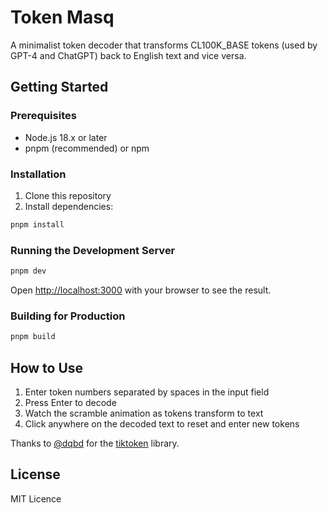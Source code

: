 # Token Masq

A minimalist token decoder that transforms CL100K_BASE tokens (used by GPT-4 and ChatGPT) back to English text and vice versa.

## Getting Started

### Prerequisites

- Node.js 18.x or later
- pnpm (recommended) or npm

### Installation

1. Clone this repository
2. Install dependencies:

```bash
pnpm install
```

### Running the Development Server

```bash
pnpm dev
```

Open [http://localhost:3000](http://localhost:3000) with your browser to see the result.

### Building for Production

```bash
pnpm build
```

## How to Use

1. Enter token numbers separated by spaces in the input field
2. Press Enter to decode
3. Watch the scramble animation as tokens transform to text
4. Click anywhere on the decoded text to reset and enter new tokens

Thanks to [@dqbd](https://github.com/dqbd) for the [tiktoken](https://github.com/dqbd/tiktoken) library.

## License

MIT Licence